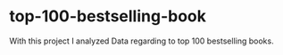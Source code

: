 # top-100-bestselling-book
With this project I analyzed Data regarding to top 100 bestselling books.
